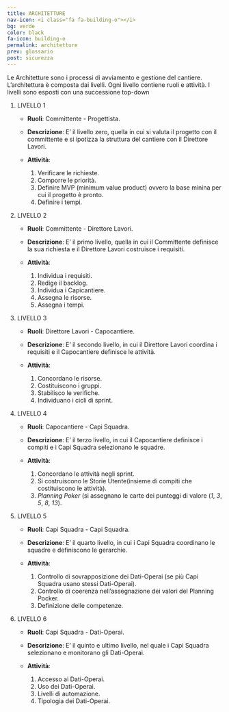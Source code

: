 ```yaml
---
title: ARCHITETTURE
nav-icon: <i class="fa fa-building-o"></i>
bg: verde
color: black
fa-icon: building-o
permalink: architetture
prev: glossario
post: sicurezza
---
```



Le Architetture sono i processi di avviamento e gestione del cantiere. L’architettura è composta dai livelli. Ogni livello contiene ruoli e attività. I livelli sono esposti con una successione top-down

1. LIVELLO 1 

	* **Ruoli**: Committente - Progettista.

	* **Descrizione**: E’ il livello zero, quella in cui si valuta il progetto con il committente  e si ipotizza la struttura del cantiere con il Direttore Lavori.

	* **Attività**: 

		1. Verificare le richieste.
		2. Comporre le priorità.
		3. Definire MVP (minimum value product) ovvero la base minina per cui il progetto è pronto.
		4. Definire i tempi.

2. LIVELLO 2 

	* **Ruoli**: Committente - Direttore Lavori.

	* **Descrizione**: E’ il primo livello, quella in cui il Committente definisce la sua richiesta e il Direttore Lavori costruisce i requisiti.

	* **Attività**:

		1. Individua i requisiti.
		2. Redige il backlog.
		3. Individua i Capicantiere.
		4. Assegna le risorse.
		5. Assegna i tempi.

3. LIVELLO 3 

	* **Ruoli**: Direttore Lavori - Capocantiere.

	* **Descrizione**: E’ il secondo livello, in cui il Direttore Lavori coordina i requisiti e il Capocantiere definisce le attività.

	* **Attività**:

		1. Concordano le risorse.
		2. Costituiscono i gruppi.
		3. Stabilisco le verifiche.
		4. Individuano i cicli di sprint.

4. LIVELLO 4 

	* **Ruoli**: Capocantiere - Capi Squadra.

	* **Descrizione**: E’ il terzo livello, in cui il Capocantiere definisce i compiti e i Capi Squadra selezionano le squadre.

	* **Attività**:

		1. Concordano le attività negli sprint.
		2. Si costruiscono le Storie Utente(insieme di compiti che costituiscono le attività).
		3. *Planning Poker* (si assegnano le carte dei punteggi di valore (*1*, *3*, *5*, *8*, *13*).

5. LIVELLO 5 

	* **Ruoli**: Capi Squadra - Capi Squadra.

	* **Descrizione**: E’ il quarto livello, in cui i Capi Squadra coordinano le squadre e definiscono le gerarchie.

	* **Attività**:

		1. Controllo di sovrapposizione dei Dati-Operai (se più Capi Squadra usano stessi Dati-Operai).
		2. Controllo di coerenza nell’assegnazione dei valori del Planning Pocker.
		3. Definizione delle competenze.

6. LIVELLO 6 

	* **Ruoli**: Capi Squadra - Dati-Operai.

	* **Descrizione**: E’ il quinto e ultimo livello, nel quale i Capi Squadra selezionano e monitorano gli Dati-Operai. 

	* **Attività**:

		1. Accesso ai Dati-Operai.
		2. Uso dei Dati-Operai.
		3. Livelli di automazione.
		4. Tipologia dei Dati-Operai.
